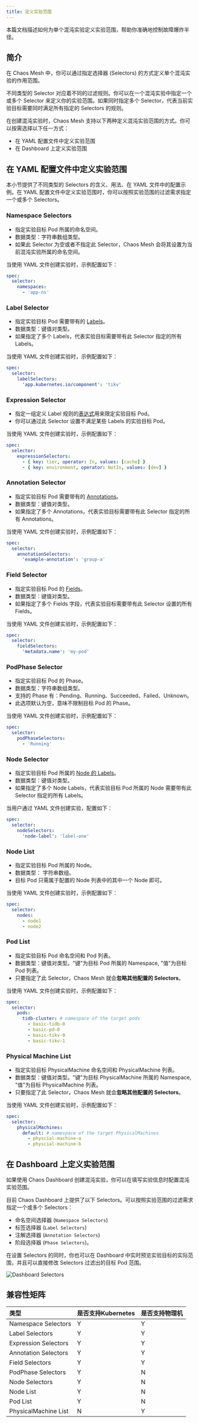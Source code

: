 ```yaml
---
title: 定义实验范围
---
```


本篇文档描述如何为单个混沌实验定义实验范围，帮助你准确地控制故障爆炸半径。

## 简介

在 Chaos Mesh 中，你可以通过指定选择器 (Selectors) 的方式定义单个混沌实验的作用范围。

不同类型的 Selector 对应着不同的过滤规则。你可以在一个混沌实验中指定一个或多个 Selector 来定义你的实验范围。如果同时指定多个 Selector，代表当前实验目标需要同时满足所有指定的 Selectors 的规则。

在创建混沌实验时，Chaos Mesh 支持以下两种定义混沌实验范围的方式。你可以按需选择以下任一方式：

- 在 YAML 配置文件中定义实验范围
- 在 Dashboard 上定义实验范围

## 在 YAML 配置文件中定义实验范围

本小节提供了不同类型的 Selectors 的含义、用法、在 YAML 文件中的配置示例。在 YAML 配置文件中定义实验范围时，你可以按照实验范围的过滤需求指定一个或多个 Selectors。

### Namespace Selectors

- 指定实验目标 Pod 所属的命名空间。
- 数据类型：字符串数组类型。
- 如果此 Selector 为空或者不指定此 Selector，Chaos Mesh 会将其设置为当前混沌实验所属的命名空间。

当使用 YAML 文件创建实验时，示例配置如下：

```yaml
spec:
  selector:
    namespaces:
      - 'app-ns'
```

### Label Selector

- 指定实验目标 Pod 需要带有的 [Labels](https://kubernetes.io/docs/concepts/overview/working-with-objects/labels/)。
- 数据类型：键值对类型。
- 如果指定了多个 Labels，代表实验目标需要带有此 Selector 指定的所有 Labels。

当使用 YAML 文件创建实验时，示例配置如下：

```yaml
spec:
  selector:
    labelSelectors:
      'app.kubernetes.io/component': 'tikv'
```

### Expression Selector

- 指定一组定义 Label 规则的[表达式](https://kubernetes.io/docs/concepts/overview/working-with-objects/labels/#resources-that-support-set-based-requirements)用来限定实验目标 Pod。
- 你可以通过此 Selector 设置不满足某些 Labels 的实验目标 Pod。

当使用 YAML 文件创建实验时，示例配置如下：

```yaml
spec:
  selector:
    expressionSelectors:
      - { key: tier, operator: In, values: [cache] }
      - { key: environment, operator: NotIn, values: [dev] }
```

### Annotation Selector

- 指定实验目标 Pod 需要带有的 [Annotations](https://kubernetes.io/docs/concepts/overview/working-with-objects/annotations/)。
- 数据类型：键值对类型。
- 如果指定了多个 Annotations，代表实验目标需要带有此 Selector 指定的所有 Annotations。

当使用 YAML 文件创建实验时，示例配置如下：

```yaml
spec:
  selector:
    annotationSelectors:
      'example-annotation': 'group-a'
```

### Field Selector

- 指定实验目标 Pod 的 [Fields](https://kubernetes.io/docs/concepts/overview/working-with-objects/field-selectors/)。
- 数据类型：键值对类型。
- 如果指定了多个 Fields 字段，代表实验目标需要带有此 Selector 设置的所有 Fields。

当使用 YAML 文件创建实验时，示例配置如下：

```yaml
spec:
  selector:
    fieldSelectors:
      'metadata.name': 'my-pod'
```

### PodPhase Selector

- 指定实验目标 Pod 的 Phase。
- 数据类型：字符串数组类型。
- 支持的 Phase 有：Pending、Running、Succeeded、Failed、Unknown。
- 此选项默认为空，意味不限制目标 Pod 的 Phase。

当使用 YAML 文件创建实验时，示例配置如下：

```yaml
spec:
  selector:
    podPhaseSelectors:
      - 'Running'
```

### Node Selector

- 指定实验目标 Pod 所属的 [Node 的 Labels](https://kubernetes.io/docs/tasks/configure-pod-container/assign-pods-nodes/)。
- 数据类型：键值对类型。
- 如果指定了多个 Node Labels，代表实验目标 Pod 所属的 Node 需要带有此 Selector 指定的所有 Labels。

当用户通过 YAML 文件创建实验，配置如下：

```yaml
spec:
  selector:
    nodeSelectors:
      'node-label': 'label-one'
```

### Node List

- 指定实验目标 Pod 所属的 Node。
- 数据类型： 字符串数组。
- 目标 Pod 只需属于配置的 Node 列表中的其中一个 Node 即可。

当使用 YAML 文件创建实验时，示例配置如下：

```yaml
spec:
  selector:
    nodes:
      - node1
      - node2
```

### Pod List

- 指定实验目标 Pod 命名空间和 Pod 列表。
- 数据类型：键值对类型。"键"为目标 Pod 所属的 Namespace, "值"为目标 Pod 列表。
- 只要指定了此 Selector，Chaos Mesh 就会**忽略其他配置的 Selectors**。

当使用 YAML 文件创建实验时，示例配置如下：

```yaml
spec:
  selector:
    pods:
      tidb-cluster: # namespace of the target pods
        - basic-tidb-0
        - basic-pd-0
        - basic-tikv-0
        - basic-tikv-1
```

### Physical Machine List

- 指定实验目标 PhysicalMachine 命名空间和 PhysicalMachine 列表。
- 数据类型：键值对类型。"键"为目标 PhysicalMachine 所属的 Namespace, "值"为目标 PhysicalMachine 列表。
- 只要指定了此 Selector，Chaos Mesh 就会**忽略其他配置的 Selectors**。

当使用 YAML 文件创建实验时，示例配置如下：

```yaml
spec:
  selector:
    physicalMachines:
      default: # namespace of the target PhysicalMachines
        - physcial-machine-a
        - physcial-machine-b
```

## 在 Dashboard 上定义实验范围

如果使用 Chaos Dashboard 创建混沌实验，你可以在填写实验信息时配置混沌实验范围。

目前 Chaos Dashboard 上提供了以下 Selectors。可以按照实验范围的过滤需求指定一个或多个 Selectors：

- 命名空间选择器 (`Namespace Selectors`)
- 标签选择器 (`Label Selectors`)
- 注解选择器 (`Annotation Selectors`)
- 阶段选择器 (`Phase Selectors`)。

在设置 Selectors 的同时，你也可以在 Dashboard 中实时预览实验目标的实际范围，并且可以直接修改 Selectors 过滤出的目标 Pod 范围。

![Dashboard Selectors](img/dashboard_selectors_zh.png)

## 兼容性矩阵

| 类型 | 是否支持Kubernetes | 是否支持物理机 |
| :-- | :-- | :-- | 
|Namespace Selectors|Y|Y|
|Label Selectors|Y|Y|
|Expression Selectors|Y|Y|
|Annotation Selectors|Y|Y|
|Field Selectors|Y|Y|
|PodPhase Selectors|Y|N|
|Node Selectors|Y|N|
|Node List|Y|N|
|Pod List|Y|N|
|PhysicalMachine List|N|Y|